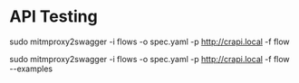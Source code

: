 # API Testing


sudo mitmproxy2swagger -i flows -o spec.yaml -p http://crapi.local -f flow

sudo mitmproxy2swagger -i flows -o spec.yaml -p http://crapi.local -f flow --examples
